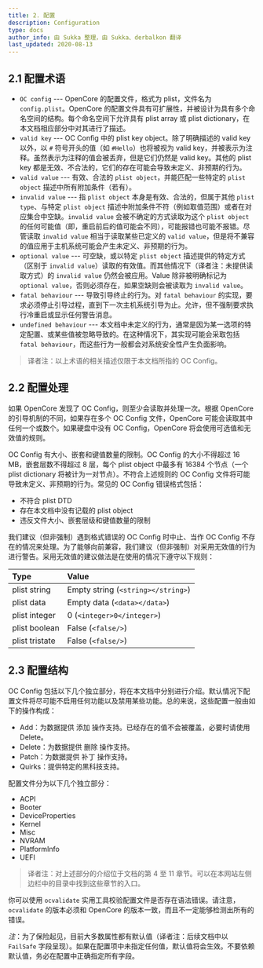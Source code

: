 ```yaml
---
title: 2. 配置
description: Configuration
type: docs
author_info: 由 Sukka 整理，由 Sukka、derbalkon 翻译
last_updated: 2020-08-13
---
```


## 2.1 配置术语

- `OC config` --- OpenCore 的配置文件，格式为 plist，文件名为 `config.plist`。OpenCore 的配置文件具有可扩展性，并被设计为具有多个命名空间的结构。每个命名空间下允许具有 plist array 或 plist dictionary，在本文档相应部分中对其进行了描述。
- `valid key` --- OC Config 中的 plist key object。除了明确描述的 valid key 以外，以 `#` 符号开头的值（如 `#Hello`）也将被视为 valid key，并被表示为注释。虽然表示为注释的值会被丢弃，但是它们仍然是 valid key。其他的 plist key 都是无效、不合法的，它们的存在可能会导致未定义、非预期的行为。
- `valid value` --- 有效、合法的 `plist object`，并能匹配一些特定的 `plist object` 描述中所有附加条件（若有）。
- `invalid value` --- 指 `plist object` 本身是有效、合法的，但属于其他 `plist type`、与特定 `plist object` 描述中附加条件不符（例如取值范围）或者在对应集合中空缺。`invalid value` 会被不确定的方式读取为这个 `plist object` 的任何可能值（即，重启前后的值可能会不同），可能报错也可能不报错。尽管读取 `invalid value` 相当于读取某些已定义的 `valid value`，但是将不兼容的值应用于主机系统可能会产生未定义、非预期的行为。
- `optional value` --- 可空缺，或以特定 `plist object` 描述提供的特定方式（区别于 `invalid value`）读取的有效值。而其他情况下（译者注：未提供读取方式）的 `invalid value` 仍然会被应用。Value 除非被明确标记为 `optional value`，否则必须存在，如果空缺则会被读取为 `invalid value`。
- `fatal behaviour` --- 导致引导终止的行为。对 `fatal behaviour` 的实现，要求必须停止引导过程，直到下一次主机系统引导为止。允许，但不强制要求执行冷重启或显示任何警告消息。
- `undefined behaviour` --- 本文档中未定义的行为，通常是因为某一选项的特定配置、或某些值被忽略导致的。在这种情况下，其实现可能会采取包括 `fatal behaviour`，而这些行为一般都会对系统安全性产生负面影响。

> 译者注：以上术语的相关描述仅限于本文档所指的 OC Config。

## 2.2 配置处理

如果 OpenCore 发现了 OC Config，则至少会读取并处理一次。根据 OpenCore 的引导机制的不同，如果存在多个 OC Config 文件，OpenCore 可能会读取其中任何一个或数个。如果硬盘中没有 OC Config，OpenCore 将会使用可选值和无效值的规则。

OC Config 有大小、嵌套和键值数量的限制。OC Config 的大小不得超过 16 MB，嵌套层数不得超过 8 层，每个 plist object 中最多有 16384 个节点（一个 plist dictionary 将被计为一对节点）。不符合上述规则的 OC Config 文件将可能导致未定义、非预期的行为。常见的 OC Config 错误格式包括：

- 不符合 plist DTD
- 存在本文档中没有记载的 plist object
- 违反文件大小、嵌套层级和键值数量的限制

我们建议（但非强制）遇到格式错误的 OC Config 时中止、当作 OC Config 不存在的情况来处理。为了能够向前兼容，我们建议（但非强制）对采用无效值的行为进行警告。采用无效值的建议做法是在使用的情况下遵守以下规则：

| Type | Value |
|:---|:---|
| plist string | Empty string (`<string></string>`) |
| plist data | Empty data (`<data></data>`) |
| plist integer | 0 (`<integer>0</integer>`) |
| plist boolean | False (`<false/>`) |
| plist tristate | False (`<false/>`) |

## 2.3 配置结构

OC Config 包括以下几个独立部分，将在本文档中分别进行介绍。默认情况下配置文件将尽可能不启用任何功能以及禁用某些功能。总的来说，这些配置一般由如下的操作构成：

- Add：为数据提供 添加 操作支持。已经存在的值不会被覆盖，必要时请使用 Delete。
- Delete：为数据提供 删除 操作支持。
- Patch：为数据提供 补丁 操作支持。
- Quirks：提供特定的黑科技支持。

配置文件分为以下几个独立部分：

- ACPI
- Booter
- DeviceProperties
- Kernel
- Misc
- NVRAM
- PlatformInfo
- UEFI

> 译者注：对上述部分的介绍位于文档的第 4 至 11 章节。可以在本网站左侧边栏中的目录中找到这些章节的入口。

你可以使用 `ocvalidate` 实用工具校验配置文件是否存在语法错误。请注意，`ocvalidate` 的版本必须和 OpenCore 的版本一致，而且不一定能够检测出所有的错误。

*注*：为了保险起见，目前大多数属性都有默认值（译者注：后续文档中以 `FailSafe` 字段呈现）。如果在配置项中未指定任何值，默认值将会生效。不要依赖默认值，务必在配置中正确指定所有字段。
